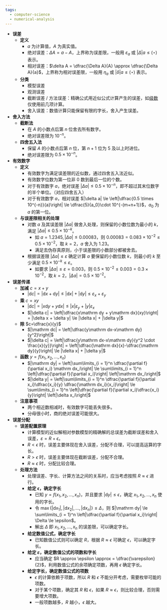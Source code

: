 ```yaml
---
tags:
  - computer-science
  - numerical-analysis
---
```

- **误差**
	- **定义**
		- $a$ 为计算值，$A$ 为真实值。
		- 绝对误差：$\Delta A=a - A$，上界称为误差限，一般用 $\varepsilon_a$ 或 $|\Delta| a \le (\star)$ 表示。
		- 相对误差：$\delta A = \dfrac{\Delta A}{A} \approx \dfrac{\Delta A}{a}$，上界称为相对误差限，一般用 $\eta_a$ 或 $|\delta| a \le (\star)$ 表示。
	- **分类**
		- 模型误差
		- 观测误差
		- 截断误差 / 方法误差：精确公式用近似公式计算产生的误差，如[级数](/pages/mathematics/calculus/series.md)仅使用前几项计算。 <span id="fmii73"></span>
		- 舍入误差：数值计算只能保留有限的字长，舍入产生误差。 <span id="slzgdw"></span>
- **舍入方法**
	- **截断法**
		- 在 $A$ 的小数点后第 $n$ 位舍去所有数字。
		- 绝对误差限为 $10^{-n}$。
	- **四舍五入法**
		- 保留 $A$ 的小数点后第 $n$ 位，第 $n+1$ 位为 $5$ 及以上时进位。
		- 绝对误差限为 $0.5\times 10^{-n}$。
- **有效数字**
	- **定义**
		- 有效数字为满足误差限的近似数，通过四舍五入法近似。
		- 有效数字位数为第一位非 $0$ 数到最后一位的个数。
		- 对于有效数字 $a$，绝对误差 $|\Delta a| \le 0.5 \times 10^{-n}$，即不超过其末位数字的半个单位。（对应四舍五入）
		- 对于有效数字 $a$，相对误差 $|\delta a| \le \left|\dfrac{0.5 \times 10^{-n}}{a}\right| \le \dfrac{5}{a_0}\cdot 10^{-(m+n+1)}$，$a_0$ 为 $a$ 的第一位。
	- **与误差限相关的处理**
		- 对数 $a$ 及其误差限 $|\Delta a|$ 做舍入处理，则保留的小数位数为最小的 $k$，满足 $|\Delta a| \le 0.5\times 10^{-k}$。
			- 如 $a = 1.2345,|\Delta a| \le 0.00083$，则 $0.00083 = 0.083 \times 10^{-2} \le 0.5 \times 10^{-2}$，取 $k = 2$，$a$ 舍入为 $1.23$。
			- 满足去伪存真原则，小于误差限的小数部分都被舍去。
		- 根据误差限 $|\Delta a| \le \varepsilon$ 确定计算 $a$ 要保留的小数位数 $k$，则最小的 $k$ 至少满足 $0.5 \times 10^{-k} \le \varepsilon$。
			- 如要求 $|\Delta a| \le \varepsilon = 0.003$，则 $0.5 \times 10^{-2} \le 0.003 = 0.3 \times 10^{-2}$，取 $k = 2$，$|\Delta a| = 0.5 \times 10^{-2}$。
- **误差传递**
	- **加减** $c = x + y$
		- $|\mathrm dc| = |\mathrm dx + \mathrm dy| \le |\mathrm dx| + |\mathrm dy| \le \varepsilon_x +\varepsilon_y$
	- **乘** $c = xy$
		- $|\mathrm  dc| = |x\mathrm dy + y\mathrm dx| \le |x|\varepsilon_y + |y|\varepsilon_x$
		- $|\delta c| = \left|\dfrac{x\mathrm dy + y\mathrm dx}{xy}\right| = |\delta x + \delta y| \le |\delta x| + |\delta y|$
	- **除** $c=\dfrac{x}{y}$
		- $|\mathrm dc| = \left|\dfrac{y\mathrm dx-x\mathrm dy}{y^2}\right|$
		- $|\delta c| = \left|\dfrac{y\mathrm dx-x\mathrm dy}{y^2 \cdot \frac{x}{y}}\right| = \left|\dfrac{\mathrm dx}{x}-\dfrac{\mathrm dy}{y}\right| \le |\delta x| + |\delta y|$
	- **函数** $y=f(x_1, x_2, \dots, x_n)$
		- $|\mathrm dy| = \left|\sum\limits_{i = 1}^n \dfrac{\partial f}{\partial x_i} \mathrm dx_i\right| \le \sum\limits_{i = 1}^n \left|\dfrac{\partial f}{\partial x_i}\right| \left|\mathrm dx_i\right|$
		- $|\delta y| = \left|\sum\limits_{i = 1}^n \dfrac{\partial f}{\partial x_i}\dfrac{x_i}{y} \dfrac{\mathrm dx_i}{x_i}\right| \le \sum\limits_{i = 1}^n \left|\dfrac{\partial f}{\partial x_i}\dfrac{x_i}{y}\right| \left|\delta x_i\right|$
	- **注意事项**
		- 两个相近数相减时，有效数字可能丢失很多。
		- 分母很小时，商的绝对误差可能很大。
- **误差分配**
	- **误差配置原理**
		- 计算模型的近似解相对参数模型的精确解的总误差为截断误差和舍入误差，$\varepsilon = R + \epsilon$。
		- $R < \epsilon$ 时，误差主要体现在舍入误差，分配不合理，可以提高运算的字长。
		- $R > \epsilon$ 时，误差主要体现在截断误差，分配不合理。
		- $R \approx \epsilon$ 时，分配比较合理。
	- **处理方法**
		- 处理误差、字长、计算方法之间的关系时，应当考虑按照 $R \approx \epsilon$ 进行。
		- **给定 $\epsilon$，确定字长**
			- 已知 $y = f(x_1, x_2, \dots, x_n)$，并且要求 $|\mathrm dy| \le \epsilon$，确定 $x_1,x_2,\dots,x_n$ 使用的字长。
			- 令 $\max\{|\mathrm dx_1|,|\mathrm dx_2|,\dots,|\mathrm dx_n|\} \le \Delta$，则 $|\mathrm dy| \le \sum\limits_{i = 1}^n \left|\dfrac{\partial f}{\partial x_i}\right| \Delta \le \epsilon$。
			- 解出 $\Delta$ 即 $x_1, x_2, \dots, x_n$ 的误差限，可以确定字长。
		- **给定数值公式，确定字长**
			- 已知数值公式则可以确定 $R$，根据 $R \approx \epsilon$ 可确定 $\epsilon$，可以确定字长。
		- **给定 $\varepsilon$，确定数值公式的项数和字长**
			- 应当确定 $R \approx \epsilon \approx = \dfrac{\varepsilon}{2}$，利用数值公式的余项确定项数，再用 $\epsilon$ 确定字长。
		- **给定字长，确定数值公式的项数**
			- $\epsilon$ 的计算依赖于项数，所以 $R$ 和 $\epsilon$ 不能分开考虑，需要枚举可能的项数。
			- 对于某个项数，确定其 $R$ 和 $\epsilon$，如果 $R \approx \epsilon$，则比较合理，否则需要增大项数。
			- 一般项数越多，$R$ 越小，$\epsilon$ 越大。
